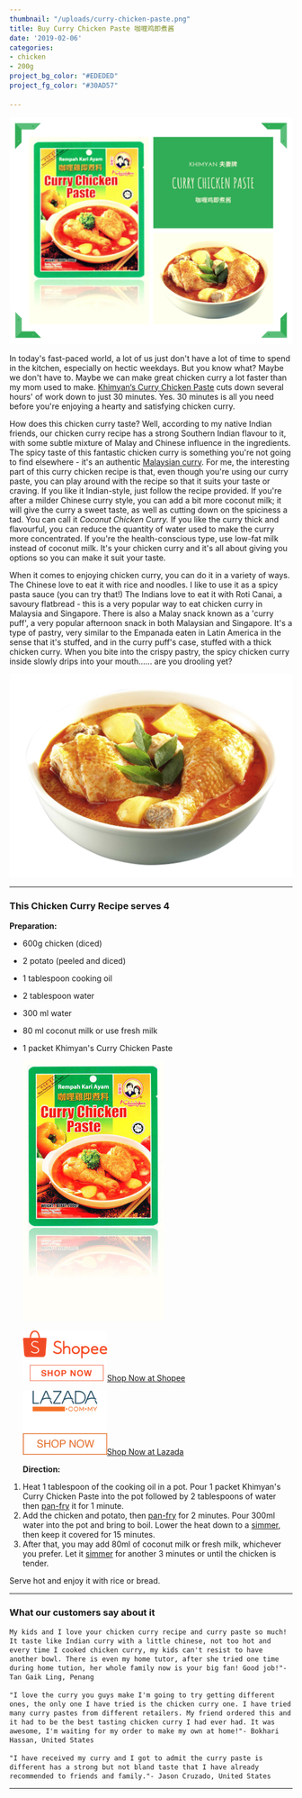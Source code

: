 ```yaml
---
thumbnail: "/uploads/curry-chicken-paste.png"
title: Buy Curry Chicken Paste 咖喱鸡即煮酱
date: '2019-02-06'
categories:
- chicken
- 200g
project_bg_color: "#EDEDED"
project_fg_color: "#30AD57"

---
```

![](/uploads/curry-chicken-paste.png)

In today's fast-paced world, a lot of us just don't have a lot of time to spend in the kitchen, especially on hectic weekdays. But you know what? Maybe we don't have to. Maybe we can make great chicken curry a lot faster than my mom used to make. [Khimyan‘s Curry Chicken Paste](../../../../Unknown.html "Paste for Chicken Curry") cuts down several hours' of work down to just 30 minutes. Yes. 30 minutes is all you need before you're enjoying a hearty and satisfying chicken curry.

How does this chicken curry taste? Well, according to my native Indian friends, our chicken curry recipe has a strong Southern Indian flavour to it, with some subtle mixture of Malay and Chinese influence in the ingredients. The spicy taste of this fantastic chicken curry is something you're not going to find elsewhere - it's an authentic [Malaysian curry](../../../../malaysian-curry/index.html "Malaysian Curry"). For me, the interesting part of this curry chicken recipe is that, even though you're using our curry paste, you can play around with the recipe so that it suits your taste or craving. If you like it Indian-style, just follow the recipe provided. If you're after a milder Chinese curry style, you can add a bit more coconut milk; it will give the curry a sweet taste, as well as cutting down on the spiciness a tad. You can call it _Coconut Chicken Curry._ If you like the curry thick and flavourful, you can reduce the quantity of water used to make the curry more concentrated. If you're the health-conscious type, use low-fat milk instead of coconut milk. It's your chicken curry and it's all about giving you options so you can make it suit your taste.

When it comes to enjoying chicken curry, you can do it in a variety of ways. The Chinese love to eat it with rice and noodles. I like to use it as a spicy pasta sauce (you can try that!) The Indians love to eat it with Roti Canai, a savoury flatbread - this is a very popular way to eat chicken curry in Malaysia and Singapore. There is also a Malay snack known as a 'curry puff', a very popular afternoon snack in both Malaysian and Singapore. It's a type of pastry, very similar to the Empanada eaten in Latin America in the sense that it's stuffed, and in the curry puff's case, stuffed with a thick chicken curry. When you bite into the crispy pastry, the spicy chicken curry inside slowly drips into your mouth...... are you drooling yet?

![](/uploads/chicken-curry.jpg)

***

### This Chicken Curry Recipe serves 4

**Preparation:**

* 600g chicken (diced)
* 2 potato (peeled and diced)
* 1 tablespoon cooking oil
* 2 tablespoon water
* 300 ml water
* 80 ml coconut milk or use fresh milk
* 1 packet Khimyan's Curry Chicken Paste

  ![](/uploads/chicken.jpg)

  ![](/uploads/dlf-pt-artstation-logo-png-5814373.png)[Shop Now at Shopee](https://shopee.com.my/Halal-Penang-Famous-Khimyan-Chicken-Curry-Paste-200gm-i.270483561.3336606776 "Shopee @Shopee") 

  ![](/uploads/pikpng-com_lazada-logo-png_3486296.png)[Shop Now at Lazada ](https://shopee.com.my/Halal-Penang-Famous-Khimyan-Chicken-Curry-Paste-200gm-i.270483561.3336606776 "Khimyan @Lazada")

  **Direction:**

1. Heat 1 tablespoon of the cooking oil in a pot. Pour 1 packet Khimyan's Curry Chicken Paste into the pot followed by 2 tablespoons of water then [pan-fry](../../../../curry-recipes/the-cooking-terms-tips/index.html#frying "http://www.khimyan.com/curry-recipes/the-glossary-of-cooking-terms/#frying") it for 1 minute.
2. Add the chicken and potato, then [pan-fry](../../../../curry-recipes/the-cooking-terms-tips/index.html#frying "http://www.khimyan.com/curry-recipes/the-glossary-of-cooking-terms/#frying") for 2 minutes. Pour 300ml water into the pot and bring to boil. Lower the heat down to a [simmer](../../../../curry-recipes/the-cooking-terms-tips/index.html#simmering "http://www.khimyan.com/curry-recipes/the-glossary-of-cooking-terms/#simmering"), then keep it covered for 15 minutes.
3. After that, you may add 80ml of coconut milk or fresh milk, whichever you prefer. Let it [simmer](../../../../curry-recipes/the-cooking-terms-tips/index.html#simmering "http://www.khimyan.com/curry-recipes/the-glossary-of-cooking-terms/#simmering") for another 3 minutes or until the chicken is tender.

Serve hot and enjoy it with rice or bread.

***

### What our customers say about it

    My kids and I love your chicken curry recipe and curry paste so much! It taste like Indian curry with a little chinese, not too hot and every time I cooked chicken curry, my kids can't resist to have another bowl. There is even my home tutor, after she tried one time during home tution, her whole family now is your big fan! Good job!"- Tan Gaik Ling, Penang
    
    "I love the curry you guys make I'm going to try getting different ones, the only one I have tried is the chicken curry one. I have tried many curry pastes from different retailers. My friend ordered this and it had to be the best tasting chicken curry I had ever had. It was awesome, I'm waiting for my order to make my own at home!"- Bokhari Hassan, United States
    
    "I have received my curry and I got to admit the curry paste is different has a strong but not bland taste that I have already recommended to friends and family."- Jason Cruzado, United States

***